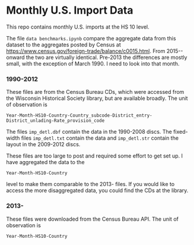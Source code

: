 # Monthly U.S. Import Data

This repo contains monthly U.S. imports at the HS 10 level. 

The file `data benchmarks.ipynb` compare the aggregate data from this dataset to the aggregates posted by Census at https://www.census.gov/foreign-trade/balance/c0015.html. From 2015--onward the two are virtually identical. Pre-2013 the differences are mostly small, with the exception of March 1990. I need to look into that month. 

### 1990-2012
These files are from the Census Bureau CDs, which were accessed from the Wisconsin Historical Society library, but are available broadly. The unit of observation is

```Year-Month-HS10-Country-Country_subcode-District_entry-District_unlading-Rate_provision_code```

The files `imp_detl.dbf` contain the data in the 1990-2008 discs. The fixed-width files `imp_detl.txt` contain the data and `imp_detl.str` contain the layout in the 2009-2012 discs.

These files are too large to post and required some effort to get set up. I have aggregated the data to the 

```Year-Month-HS10-Country``` 

level to make them comparable to the 2013- files. If you would like to access the more disaggregated data, you could find the CDs at the library. 

### 2013-
These files were downloaded from the Census Bureau API. The unit of observation is

```Year-Month-HS10-Country```
